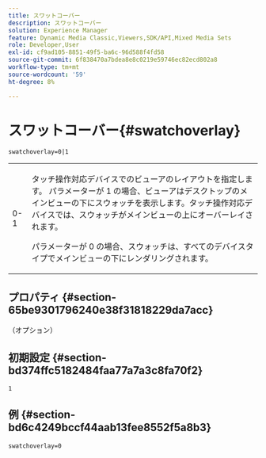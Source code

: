 ```yaml
---
title: スワットコーバー
description: スワットコーバー
solution: Experience Manager
feature: Dynamic Media Classic,Viewers,SDK/API,Mixed Media Sets
role: Developer,User
exl-id: cf9ad105-8851-49f5-ba6c-96d588f4fd58
source-git-commit: 6f838470a7bdea8e8c0219e59746ec82ecd802a8
workflow-type: tm+mt
source-wordcount: '59'
ht-degree: 8%

---
```


# スワットコーバー{#swatchoverlay}

`swatchoverlay=0|1`

<table id="table_9B98C97485DD4DEB8A6ECBCE8DF6B886"> 
 <tbody> 
  <tr> 
   <td colname="col1"> <p> <span class="codeph"> 0-1 </span> </p> </td> 
   <td colname="col2"> <p>タッチ操作対応デバイスでのビューアのレイアウトを指定します。 パラメーターが <span class="codeph"> 1 </span>の場合、ビューアはデスクトップのメインビューの下にスウォッチを表示します。タッチ操作対応デバイスでは、スウォッチがメインビューの上にオーバーレイされます。 </p> <p>パラメーターが <span class="codeph"> 0 </span>の場合、スウォッチは、すべてのデバイスタイプでメインビューの下にレンダリングされます。 </p> </td> 
  </tr> 
 </tbody> 
</table>

## プロパティ {#section-65be9301796240e38f31818229da7acc}

（オプション）

## 初期設定 {#section-bd374ffc5182484faa77a7a3c8fa70f2}

`1`

## 例 {#section-bd6c4249bccf44aab13fee8552f5a8b3}

`swatchoverlay=0`
